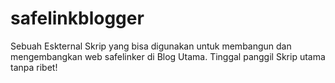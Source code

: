 # safelinkblogger
Sebuah Eskternal Skrip yang bisa digunakan untuk membangun dan mengembangkan web safelinker di Blog Utama. Tinggal panggil Skrip utama tanpa ribet!
